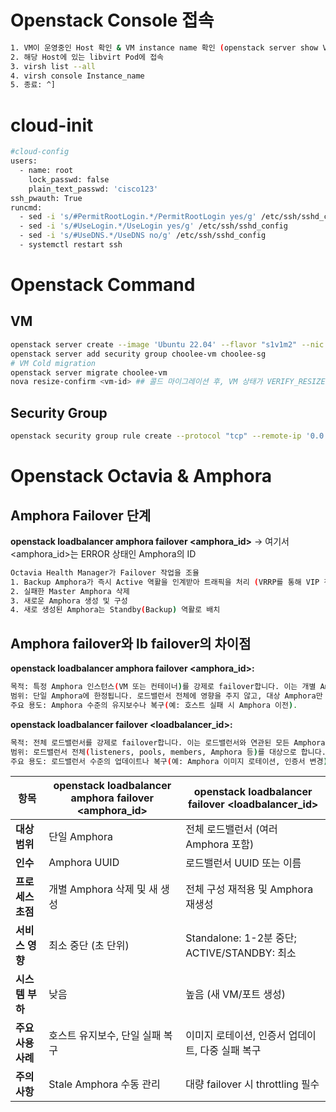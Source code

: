 # Openstack Console 접속
```bash
1. VM이 운영중인 Host 확인 & VM instance name 확인 (openstack server show VM_NAME)
2. 해당 Host에 있는 libvirt Pod에 접속
3. virsh list --all
4. virsh console Instance_name
5. 종료: ^]
```
# cloud-init
```bash
#cloud-config
users:
  - name: root
    lock_passwd: false
    plain_text_passwd: 'cisco123'
ssh_pwauth: True
runcmd:
  - sed -i 's/#PermitRootLogin.*/PermitRootLogin yes/g' /etc/ssh/sshd_config
  - sed -i 's/#UseLogin.*/UseLogin yes/g' /etc/ssh/sshd_config
  - sed -i 's/#UseDNS.*/UseDNS no/g' /etc/ssh/sshd_config
  - systemctl restart ssh
```
# Openstack Command
## VM
```bash
openstack server create --image 'Ubuntu 22.04' --flavor "s1v1m2" --nic net-id="choolee-net" --user-data ~/cloud-init --boot-from-volume 10 choolee-vm
openstack server add security group choolee-vm choolee-sg
# VM Cold migration
openstack server migrate choolee-vm
nova resize-confirm <vm-id> ## 콜드 마이그레이션 후, VM 상태가 VERIFY_RESIZE로 변경 -> 이를 확인하고 승인
```
## Security Group
```bash
openstack security group rule create --protocol "tcp" --remote-ip '0.0.0.0/0' --egress choolee-sg
```
# Openstack Octavia & Amphora
## Amphora Failover 단계
**openstack loadbalancer amphora failover <amphora_id>** -> 여기서 <amphora_id>는 ERROR 상태인 Amphora의 ID
```bash
Octavia Health Manager가 Failover 작업을 조율
1. Backup Amphora가 즉시 Active 역활을 인계받아 트래픽을 처리 (VRRP를 통해 VIP 전환, 초단위 중단 발생)
2. 실패한 Master Amphora 삭제
3. 새로운 Amphora 생성 및 구성
4. 새로 생성된 Amphora는 Standby(Backup) 역활로 배치
```
## Amphora failover와 lb failover의 차이점
**openstack loadbalancer amphora failover <amphora_id>:**
```bash
목적: 특정 Amphora 인스턴스(VM 또는 컨테이너)를 강제로 failover합니다. 이는 개별 Amphora의 문제를 해결하거나, 특정 호스트에서 Amphora를 이전하는 데 초점을 맞춥니다.
범위: 단일 Amphora에 한정됩니다. 로드밸런서 전체에 영향을 주지 않고, 대상 Amphora만 대체합니다.
주요 용도: Amphora 수준의 유지보수나 복구(예: 호스트 실패 시 Amphora 이전).
```
**openstack loadbalancer failover <loadbalancer_id>:**
```bash
목적: 전체 로드밸런서를 강제로 failover합니다. 이는 로드밸런서와 연관된 모든 Amphora를 재구성하여 서비스 연속성을 보장합니다.
범위: 로드밸런서 전체(listeners, pools, members, Amphora 등)를 대상으로 합니다. ACTIVE/STANDBY 토폴로지에서 여러 Amphora가 관련된 경우 모두 처리할 수 있습니다.
주요 용도: 로드밸런서 수준의 업데이트나 복구(예: Amphora 이미지 로테이션, 인증서 변경).
```
| 항목                  | openstack loadbalancer amphora failover <amphora_id> | openstack loadbalancer failover <loadbalancer_id> |
|-----------------------|-----------------------------------------------------|--------------------------------------------------|
| **대상 범위**        | 단일 Amphora                                      | 전체 로드밸런서 (여러 Amphora 포함)               |
| **인수**             | Amphora UUID                                      | 로드밸런서 UUID 또는 이름                        |
| **프로세스 초점**    | 개별 Amphora 삭제 및 새 생성                      | 전체 구성 재적용 및 Amphora 재생성               |
| **서비스 영향**      | 최소 중단 (초 단위)                               | Standalone: 1-2분 중단; ACTIVE/STANDBY: 최소    |
| **시스템 부하**      | 낮음                                              | 높음 (새 VM/포트 생성)                           |
| **주요 사용 사례**   | 호스트 유지보수, 단일 실패 복구                   | 이미지 로테이션, 인증서 업데이트, 다중 실패 복구 |
| **주의사항**         | Stale Amphora 수동 관리                           | 대량 failover 시 throttling 필수                 |
```
